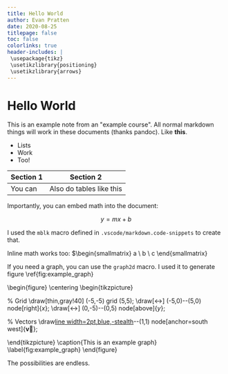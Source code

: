 ```yaml
---
title: Hello World
author: Evan Pratten
date: 2020-08-25
titlepage: false
toc: false
colorlinks: true
header-includes: | 
 \usepackage{tikz}
 \usetikzlibrary{positioning}
 \usetikzlibrary{arrows}
---
```


# Hello World

This is an example note from an "example course". All normal markdown things will work in these documents (thanks pandoc). Like **this**.

 - Lists
 - Work
 - Too!

| Section 1 | Section 2                |
|-----------|--------------------------|
| You can   | Also do tables like this |

Importantly, you can embed math into the document:

$$
y=mx+b
$$

I used the `mblk` macro defined in `.vscode/markdown.code-snippets` to create that.

Inline math works too: $\begin{smallmatrix} a \\ b \\ c \end{smallmatrix}

If you need a graph, you can use the `graph2d` macro. I used it to generate figure \ref{fig:example_graph}

\begin{figure}
\centering
\begin{tikzpicture}

% Grid
\draw[thin,gray!40] (-5,-5) grid (5,5);
\draw[<->] (-5,0)--(5,0) node[right]{$x$};
\draw[<->] (0,-5)--(0,5) node[above]{$y$};

% Vectors
\draw[line width=2pt,blue,-stealth](0,0)--(1,1) node[anchor=south west]{$\boldsymbol{\vec{v}}$};

\end{tikzpicture}
\caption{This is an example graph}
\label{fig:example_graph}
\end{figure}

The possibilities are endless.